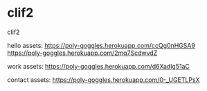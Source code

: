 # clif2
clif2

hello assets:
https://poly-goggles.herokuapp.com/ccQg0nHGSA9
https://poly-goggles.herokuapp.com/2mq7ScdwvdZ

work assets:
https://poly-goggles.herokuapp.com/d6Xadlg51aC

contact assets:
https://poly-goggles.herokuapp.com/0-_UGETLPsX
